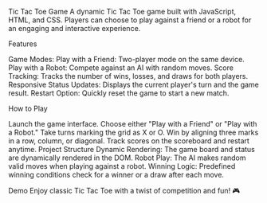 Tic Tac Toe Game
A dynamic Tic Tac Toe game built with JavaScript, HTML, and CSS. 
Players can choose to play against a friend or a robot for an 
engaging and interactive experience.

Features

Game Modes:
Play with a Friend: Two-player mode on the same device.
Play with a Robot: Compete against an AI with random moves.
Score Tracking: Tracks the number of wins, losses, and draws for both players.
Responsive Status Updates: Displays the current player's turn and the game result.
Restart Option: Quickly reset the game to start a new match.

How to Play

Launch the game interface.
Choose either "Play with a Friend" or "Play with a Robot."
Take turns marking the grid as X or O.
Win by aligning three marks in a row, column, or diagonal.
Track scores on the scoreboard and restart anytime.
Project Structure
Dynamic Rendering: The game board and status are dynamically rendered in the DOM.
Robot Play: The AI makes random valid moves when playing against a robot.
Winning Logic: Predefined winning conditions check for a winner or a draw after each move.

Demo
Enjoy classic Tic Tac Toe with a twist of competition and fun! 🎮
